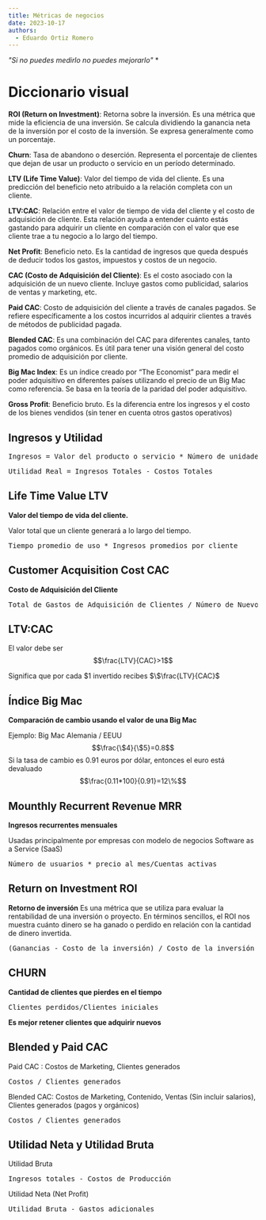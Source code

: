 ```yaml
---
title: Métricas de negocios
date: 2023-10-17
authors:
  - Eduardo Ortiz Romero
---
```


*"Si no puedes medirlo no puedes mejorarlo"* *
# Diccionario visual

**ROI (Return on Investment)**: Retorna sobre la inversión. Es una métrica que mide la eficiencia de una inversión. Se calcula dividiendo la ganancia neta de la inversión por el costo de la inversión. Se expresa generalmente como un porcentaje.

**Churn**: Tasa de abandono o deserción. Representa el porcentaje de clientes que dejan de usar un producto o servicio en un período determinado.

**LTV (Life Time Value)**: Valor del tiempo de vida del cliente. Es una predicción del beneficio neto atribuido a la relación completa con un cliente.

**LTV:CAC**: Relación entre el valor de tiempo de vida del cliente y el costo de adquisición de cliente. Esta relación ayuda a entender cuánto estás gastando para adquirir un cliente en comparación con el valor que ese cliente trae a tu negocio a lo largo del tiempo.

**Net Profit**: Beneficio neto. Es la cantidad de ingresos que queda después de deducir todos los gastos, impuestos y costos de un negocio.

**CAC (Costo de Adquisición del Cliente)**: Es el costo asociado con la adquisición de un nuevo cliente. Incluye gastos como publicidad, salarios de ventas y marketing, etc.

**Paid CAC**: Costo de adquisición del cliente a través de canales pagados. Se refiere específicamente a los costos incurridos al adquirir clientes a través de métodos de publicidad pagada.

**Blended CAC**: Es una combinación del CAC para diferentes canales, tanto pagados como orgánicos. Es útil para tener una visión general del costo promedio de adquisición por cliente.

**Big Mac Index**: Es un índice creado por “The Economist” para medir el poder adquisitivo en diferentes países utilizando el precio de un Big Mac como referencia. Se basa en la teoría de la paridad del poder adquisitivo.

**Gross Profit**: Beneficio bruto. Es la diferencia entre los ingresos y el costo de los bienes vendidos (sin tener en cuenta otros gastos operativos)
## Ingresos y Utilidad

<pre>
Ingresos = Valor del producto o servicio * Número de unidades vendidas
</pre>

<pre>
Utilidad Real = Ingresos Totales - Costos Totales
</pre>
## Life Time Value LTV

**Valor del tiempo de vida del cliente.**

Valor total que un cliente generará a lo largo del tiempo.
<pre>
Tiempo promedio de uso * Ingresos promedios por cliente
</pre>
## Customer Acquisition Cost CAC

**Costo de Adquisición del Cliente**
<pre>
Total de Gastos de Adquisición de Clientes / Número de Nuevos Clientes Adquiridos
</pre>
## LTV:CAC

El valor debe ser
$$\frac{LTV}{CAC}>1$$

Significa que por cada $\$1$ invertido recibes $\$\frac{LTV}{CAC}$ 

## Índice Big Mac 

**Comparación de cambio usando el valor de una Big Mac**

Ejemplo:
Big Mac Alemania / EEUU
$$\frac{\$4}{\$5}=0.8$$
Si la tasa de cambio es $0.91$ euros por dólar, entonces el euro está devaluado
$$\frac{0.11*100}{0.91}=12\%$$
## Mounthly Recurrent Revenue MRR

**Ingresos recurrentes mensuales**

Usadas principalmente por empresas con modelo de negocios Software as a Service (SaaS)
<pre>
Número de usuarios * precio al mes/Cuentas activas
</pre>
## Return on Investment ROI

**Retorno de inversión**
Es una métrica que se utiliza para evaluar la rentabilidad de una inversión o proyecto. En términos sencillos, el ROI nos muestra cuánto dinero se ha ganado o perdido en relación con la cantidad de dinero invertida.
<pre>
(Ganancias - Costo de la inversión) / Costo de la inversión *100
</pre>
## CHURN

**Cantidad de clientes que pierdes en el tiempo**
<pre>
Clientes perdidos/Clientes iniciales
</pre>
**Es mejor retener clientes que adquirir nuevos**

## Blended y Paid CAC

Paid CAC : Costos de Marketing, Clientes generados
<pre>
Costos / Clientes generados
</pre>
Blended CAC:  Costos de Marketing, Contenido, Ventas (Sin incluir salarios), Clientes generados (pagos y orgánicos)
<pre>
Costos / Clientes generados
</pre>
## Utilidad Neta y Utilidad Bruta

Utilidad Bruta
<pre>
Ingresos totales - Costos de Producción
</pre>
Utilidad Neta (Net Profit)
<pre>
Utilidad Bruta - Gastos adicionales
</pre>
